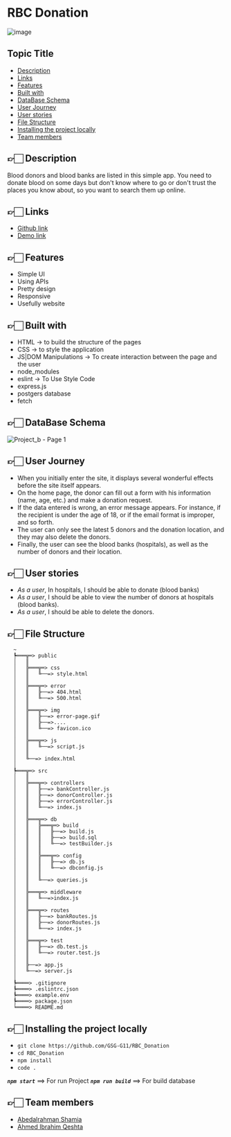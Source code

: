 # RBC Donation

![image](https://user-images.githubusercontent.com/38624002/157475392-1d2dc7f5-5711-45f5-9079-503f461f60ec.png)

## Topic Title
- [Description](#desc)
- [Links](#links)
- [Features](#features)
- [Built with](#built)
- [DataBase Schema](#db-schema)
- [User Journey](#Journey)
- [User stories](#stories)
- [File Structure](#file-structure)
- [Installing the project locally](#install)
- [Team members](#team) 

## 👉🏻 **Description** <span id='desc'></span>
Blood donors and blood banks are listed in this simple app. You need to donate blood on some days but don't know where to go or don't trust the places you know about, so you want to search them up online.


## 👉🏻 **Links** <span id='links'></span>
- [Github link](https://github.com/GSG-G11/RBC_Donation)
- [Demo link](https://rbc-donation-v1.herokuapp.com)


## 👉🏻 **Features** <span id='features'></span>
- Simple UI
- Using APIs
- Pretty design
- Responsive
- Usefully website

## 👉🏻 **Built with** <span id='built'></span>

- HTML → to build the structure of the pages
- CSS → to style the application
- JS|DOM Manipulations → To create interaction between the page and the user
- node_modules
- eslint → To Use Style Code
- express.js
- postgers database
- fetch 

## 👉🏻 **DataBase Schema** <span id='db-schema'></span>

![Project_b - Page 1](https://user-images.githubusercontent.com/38624002/157231906-18f2f239-31a6-4269-936b-54b66edc124c.png)


## 👉🏻 **User Journey** <span id='Journey'></span>
- When you initially enter the site, it displays several wonderful effects before the site itself appears.
- On the home page, the donor can fill out a form with his information (name, age, etc.) and make a donation request.
- If the data entered is wrong, an error message appears. For instance, if the recipient is under the age of 18, or if the email format is improper, and so forth.
- The user can only see the latest 5 donors and the donation location, and they may also delete the donors.
- Finally, the user can see the blood banks (hospitals), as well as the number of donors and their location.


## 👉🏻 **User stories** <span id='stories'></span>
- _As a user_, In hospitals, I should be able to donate (blood banks)
- _As a user_, I should be able to view the number of donors at hospitals (blood banks).
- _As a user_, I should be able to delete the donors.

## 👉🏻 **File Structure** <span id='file-structure'></span>
```
  ~
  ┡═══╦═> public
  │   ║
  │   ╠═══╦═> css
  │   ║   ╚──=> style.html
  │   ║
  │   ╠═══╦═> error
  │   ║   ╠──=> 404.html
  │   ║   ╚──=> 500.html
  │   ║
  │   ╠═══╦═> img
  │   ║   ╠──=> error-page.gif
  │   ║   ╠──=>....
  │   ║   ╚──=> favicon.ico
  │   ║
  │   ╠═══╦═> js
  │   ║   ╚──=> script.js
  │   ║
  │   ╚──=> index.html
  │
  ┡═══╦═> src
  │   ║
  │   ╠═══╦═> controllers
  │   ║   ╠──=> bankController.js
  │   ║   ╠──=> donorController.js
  │   ║   ╠──=> errorController.js
  │   ║   ╚──=> index.js
  │   ║
  │   ╠═══╦═> db
  │   ║   ╠═══╦═> build
  │   ║   ║   ╠──=> build.js
  │   ║   ║   ╠──=> build.sql
  │   ║   ║   ╚──=> testBuilder.js
  │   ║   ║
  │   ║   ╠═══╦═> config
  │   ║   ║   ╠──=> db.js
  │   ║   ║   ╚──=> dbconfig.js
  │   ║   ║
  │   ║   ╚──=> queries.js
  │   ║
  │   ╠═══╦═> middleware
  │   ║   ╚──=>index.js
  │   ║
  │   ╠═══╦═> routes
  │   ║   ╠──=> bankRoutes.js
  │   ║   ╠──=> donorRoutes.js
  │   ║   ╚──=> index.js
  │   ║
  │   ╠═══╦═> test
  │   ║   ╠──=> db.test.js
  │   ║   ╚──=> router.test.js
  │   ║
  │   ╠──=> app.js
  │   ╚──=> server.js
  │
  ┡════> .gitignore
  ┡════> .eslintrc.json
  ┡════> example.env
  ┡════> package.json
  ╘════> README.md
```

## 👉🏻 **Installing the project locally** <span id='install'></span>
- `git clone https://github.com/GSG-G11/RBC_Donation`
- `cd RBC_Donation`
- `npm install`
- `code .`

**_`npm start`_** ==> For run Project
**_`npm run build`_** ==> For build database

## 👉🏻 **Team members** <span id='team'></span>
- [Abedalrahman Shamia](https://github.com/abedshamia)
- [Ahmed Ibrahim Qeshta](https://github.com/AhmedQeshta)



